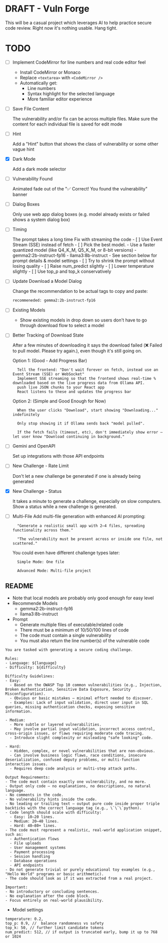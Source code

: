 # DRAFT - Vuln Forge

This will be a casual project which leverages AI to help practice secure code review.
Right now it's nothing usable. Hang tight.

# TODO

- [ ] Implement CodeMirror for line numbers and real code editor feel

  - Install CodeMirror or Monaco
  - Replace `<textarea>` with `<CodeMirror />`
  - Automatically get:
    - Line numbers
    - Syntax highlight for the selected language
    - More familiar editor experience

- [ ] Save File Content

    The vulnerability and/or fix can be across multiple files.
    Make sure the content for each individual file is saved for edit mode

- [ ] Hint

    Add a "Hint" button that shows the class of vulnerability or some other vague hint

- [x] Dark Mode

  Add a dark mode selector

- [ ] Vulnerability Found

    Animated fade out of the "✅ Correct! You found the vulnerability" banner

- [ ] Dialog Boxes

    Only use web app dialog boxes (e.g. model already exists or failed shows a system dialog box)

- [ ] Timing

    The prompt takes a long time
    Fix with streaming the code
      - [ ] Use Event Stream (SSE) instead of fetch
      - [ ] Pick the best model.
        - Use a faster quantized model (like Q4_K_M, Q5_K_M, or 8-bit versions)
        - gemma2:2b-instruct-fp16
        - llama3:8b-instruct
      - See section below for prompt details & model settings
      - [ ] Try to shrink the prompt without losing quality
      - [ ] Raise num_predict slightly
      - [ ] Lower temperature slightly
      - [ ] Use top_p and top_k conservatively

- [ ] Update Download a Model Dialog

    Change the recommendation to be actual tags to copy and paste:
    ```txt
    recommeneded: gemma2:2b-instruct-fp16
    ```
- [ ] Existing Models
  - Show existing models in drop down so users don't have to go through download flow to select a model

- [ ] Better Tracking of Download State

    After a few minutes of downloading it says the download failed (❌ Failed to pull model. Please try again.), even though it's still going on.

    Option 1: (Good - Add Progress Bar)

        Tell the frontend: "Don't wait forever on fetch, instead use an Event Stream (SSE) or WebSocket"
        Implement SSE streaming so that the frontend shows real-time % downloaded based on the live progress data from Ollama API.
        push live JSON chunks to your React app
        React listens to these and updates the progress bar

    Option 2: (Simple and Good Enough for Now)

        When the user clicks "Download", start showing "Downloading..." indefinitely

        Only stop showing it if Ollama sends back "model pulled".

        If the fetch fails (timeout, etc), don't immediately show error — let user know "Download continuing in background."

- [ ] Gemini and OpenAPI

    Set up integrations with those API endpoints

- [ ] New Challenge - Rate Limit

    Don't let a new challenge be generated if one is already being generated

- [x] New Challenge - Status

    It takes a minute to generate a challenge, especially on slow computers.
    Show a status while a new challenge is generated.

- [ ] Multi-File
    Add multi-file generation with enhanced AI prompting:

        "Generate a realistic small app with 2–4 files, spreading functionality across them."

        "The vulnerability must be present across or inside one file, not scattered."

    You could even have different challenge types later:

        Simple Mode: One file

        Advanced Mode: Multi-file project

## README
- Note that local models are probably only good enough for easy level
- Recommende Models
  - gemma2:2b-instruct-fp16
  - llama3:8b-instruct
- Prompt
  - Generate multiple files of executable/related code
  - There must be a minimum of 10/50/100 lines of code
  - The code must contain a single vulnerability
  - You must also return the line number(s) of the vulnerable code
```
You are tasked with generating a secure coding challenge.

Rules:
- Language: ${language}
- Difficulty: ${difficulty}

Difficulty Guidelines:
- Easy:
  - Based on the OWASP Top 10 common vulnerabilities (e.g., Injection, Broken Authentication, Sensitive Data Exposure, Security Misconfiguration).
  - Obvious or basic mistakes — minimal effort needed to discover.
  - Examples: Lack of input validation, direct user input in SQL queries, missing authentication checks, exposing sensitive information.

- Medium:
  - More subtle or layered vulnerabilities.
  - May involve partial input validation, incorrect access control, cross-origin issues, or flaws requiring moderate code tracing.
  - Introduce slight complexity or misleading "safe looking" code.

- Hard:
  - Hidden, complex, or novel vulnerabilities that are non-obvious.
  - Can involve business logic flaws, race conditions, insecure deserialization, confused deputy problems, or multi-function interaction issues.
  - Requires deep code analysis or multi-step attack paths.

Output Requirements:
- The code must contain exactly one vulnerability, and no more.
- Output only code — no explanations, no descriptions, no natural language.
- No comments in the code.
- No vulnerability hints inside the code.
- No leading or trailing text — output pure code inside proper triple backticks with the correct language tag (e.g., \`\`\`python).
- Code length should scale with difficulty:
  - Easy: 10–20 lines.
  - Medium: 20–40 lines.
  - Hard: 40–80+ lines.
- The code must represent a realistic, real-world application snippet, such as:
  - Authentication flows
  - File uploads
  - User management systems
  - Payment processing
  - Session handling
  - Database operations
  - API endpoints
- Do not generate trivial or purely educational toy examples (e.g., "Hello World" programs or basic arithmetic).
- The code should look as if it was extracted from a real project.

Important:
- No introductory or concluding sentences.
- No explanation after the code block.
- Focus entirely on real-world plausibility.
```
- Model settings
```
temperature: 0.2,
top_p: 0.9, //	balance randomness vs safety
top_k: 50, // further limit candidate tokens
num_predict: 512, // if output is truncated early, bump it up to 768 or 1024
```